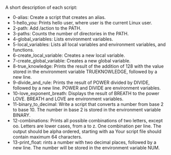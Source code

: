 A short description of each script:
+ 0-alias: Create a script that creates an alias.
+ 1-hello_you: Prints hello user, where user is the current Linux user.
+ 2-path: Add /action to the PATH.
+ 3-paths: Counts the number of directories in the PATH.
+ 4-global_variables: Lists environment variables.
+ 5-local_variables: Lists all local variables and environment variables, and functions.
+ 6-create_local_variable: Creates a new local variable.
+ 7-create_global_variable: Creates a new global variable.
+ 8-true_knowledge: Prints the result of the addition of 128 with the value stored in the environment variable TRUEKNOWLEDGE, followed by a new line.
+ 9-divide_and_rule: Prints the result of POWER divided by DIVIDE, followed by a new line. POWER and DIVIDE are environment variables.
+ 10-love_exponent_breath: Displays the result of BREATH to the power LOVE. BREATH and LOVE are environment variables.
+ 11-binary_to_decimal: Write a script that converts a number from base 2 to base 10. The number in base 2 is stored in the environment variable BINARY.
+ 12-combinations: Prints all possible combinations of two letters, except oo. Letters are lower cases, from a to z. One combination per line. The output should be alpha ordered, starting with aa Your script file should contain maximum 64 characters.
+ 13-print_float: rints a number with two decimal places, followed by a new line. The number will be stored in the environment variable NUM.
 
